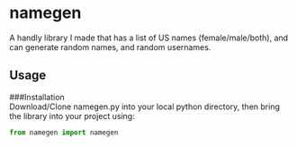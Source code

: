 # namegen  
A handly library I made that has a list of US names (female/male/both), and can generate random names, and random usernames.  
  
## Usage  
###Installation  
Download/Clone namegen.py into your local python directory, then bring the library into your project using:  
```python
from namegen import namegen
```
